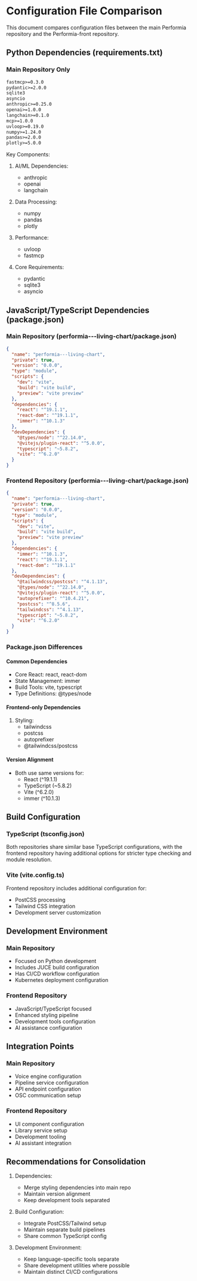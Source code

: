 # Configuration File Comparison

This document compares configuration files between the main Performia repository and the Performia-front repository.

## Python Dependencies (requirements.txt)

### Main Repository Only
```txt
fastmcp>=0.3.0
pydantic>=2.0.0
sqlite3
asyncio
anthropic>=0.25.0
openai>=1.0.0
langchain>=0.1.0
mcp>=1.0.0
uvloop>=0.19.0
numpy>=1.24.0
pandas>=2.0.0
plotly>=5.0.0
```

Key Components:
1. AI/ML Dependencies:
   - anthropic
   - openai
   - langchain

2. Data Processing:
   - numpy
   - pandas
   - plotly

3. Performance:
   - uvloop
   - fastmcp

4. Core Requirements:
   - pydantic
   - sqlite3
   - asyncio

## JavaScript/TypeScript Dependencies (package.json)

### Main Repository (performia---living-chart/package.json)
```json
{
  "name": "performia---living-chart",
  "private": true,
  "version": "0.0.0",
  "type": "module",
  "scripts": {
    "dev": "vite",
    "build": "vite build",
    "preview": "vite preview"
  },
  "dependencies": {
    "react": "^19.1.1",
    "react-dom": "^19.1.1",
    "immer": "^10.1.3"
  },
  "devDependencies": {
    "@types/node": "^22.14.0",
    "@vitejs/plugin-react": "^5.0.0",
    "typescript": "~5.8.2",
    "vite": "^6.2.0"
  }
}
```

### Frontend Repository (performia---living-chart/package.json)
```json
{
  "name": "performia---living-chart",
  "private": true,
  "version": "0.0.0",
  "type": "module",
  "scripts": {
    "dev": "vite",
    "build": "vite build",
    "preview": "vite preview"
  },
  "dependencies": {
    "immer": "^10.1.3",
    "react": "^19.1.1",
    "react-dom": "^19.1.1"
  },
  "devDependencies": {
    "@tailwindcss/postcss": "^4.1.13",
    "@types/node": "^22.14.0",
    "@vitejs/plugin-react": "^5.0.0",
    "autoprefixer": "^10.4.21",
    "postcss": "^8.5.6",
    "tailwindcss": "^4.1.13",
    "typescript": "~5.8.2",
    "vite": "^6.2.0"
  }
}
```

### Package.json Differences

#### Common Dependencies
- Core React: react, react-dom
- State Management: immer
- Build Tools: vite, typescript
- Type Definitions: @types/node

#### Frontend-only Dependencies
1. Styling:
   - tailwindcss
   - postcss
   - autoprefixer
   - @tailwindcss/postcss

#### Version Alignment
- Both use same versions for:
  - React (^19.1.1)
  - TypeScript (~5.8.2)
  - Vite (^6.2.0)
  - immer (^10.1.3)

## Build Configuration

### TypeScript (tsconfig.json)
Both repositories share similar base TypeScript configurations, with the frontend repository having additional options for stricter type checking and module resolution.

### Vite (vite.config.ts)
Frontend repository includes additional configuration for:
- PostCSS processing
- Tailwind CSS integration
- Development server customization

## Development Environment

### Main Repository
- Focused on Python development
- Includes JUCE build configuration
- Has CI/CD workflow configuration
- Kubernetes deployment configuration

### Frontend Repository
- JavaScript/TypeScript focused
- Enhanced styling pipeline
- Development tools configuration
- AI assistance configuration

## Integration Points

### Main Repository
- Voice engine configuration
- Pipeline service configuration
- API endpoint configuration
- OSC communication setup

### Frontend Repository
- UI component configuration
- Library service setup
- Development tooling
- AI assistant integration

## Recommendations for Consolidation

1. Dependencies:
   - Merge styling dependencies into main repo
   - Maintain version alignment
   - Keep development tools separated

2. Build Configuration:
   - Integrate PostCSS/Tailwind setup
   - Maintain separate build pipelines
   - Share common TypeScript config

3. Development Environment:
   - Keep language-specific tools separate
   - Share development utilities where possible
   - Maintain distinct CI/CD configurations
